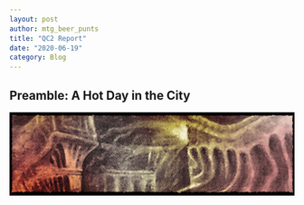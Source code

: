 ```yaml
---
layout: post
author: mtg_beer_punts
title: "QC2 Report"
date: "2020-06-19"
category: Blog
---
```


## Preamble: A Hot Day in the City

![](/assets/images/banners/relic-war-2.jpg)
